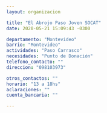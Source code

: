 ```yaml
---
layout: organizacion

title: "El Abrojo Paso Joven SOCAT"
date: 2020-05-21 15:09:43 -0300

departamento: "Montevideo"
barrio: "Montevideo"
actividades: "Paso Carrasco"
necesidades: "Punto de Donación"
telefono_contacto: ""
direccion: "098103973"

otros_contactos: ""
horario: "13 a 18hs"
aclaraciones: ""
cuenta_bancaria: ""

---
```

